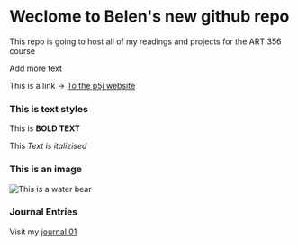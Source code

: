 # Weclome to Belen's new github repo

This repo is going to host all of my readings and projects for the ART 356 course

Add more text

This is a link -> [To the p5j website](https://p5js.org/)

### This is text styles

This is **BOLD TEXT**

This *Text is italizised*

### This is an image

![This is a water bear](https://myoctocat.com/assets/images/base-octocat.svg)

### Journal Entries 

Visit my [journal 01](Journal/8262025_entry.md)
